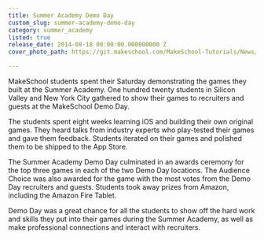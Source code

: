 ```yaml
---
title: Summer Academy Demo Day
custom_slug: summer-academy-demo-day
category: summer_academy
listed: true
release_date: 2014-08-18 00:00:00.000000000 Z
cover_photo_path: https://git.makeschool.com/MakeSchool-Tutorials/News/acfcc568f06e41e0e0c2d6419f5ac4a83fcb98f5//fbe75c43-5644-41ca-863d-d21b19afd1d5/cover_photo.jpeg

---
```

MakeSchool students spent their Saturday demonstrating the games they built at the Summer Academy. One hundred twenty students in Silicon Valley and New York City gathered to show their games to recruiters and guests at the MakeSchool Demo Day.

The students spent eight weeks learning iOS and building their own original games. They heard talks from industry experts who play-tested their games and gave them feedback. Students iterated on their games and polished them to be shipped to the App Store.

The Summer Academy Demo Day culminated in an awards ceremony for the top three games in each of the two Demo Day locations. The Audience Choice was also awarded for the game with the most votes from the Demo Day recruiters and guests. Students took away prizes from Amazon, including the Amazon Fire Tablet.

Demo Day was a great chance for all the students to show off the hard work and skills they put into their games during the Summer Academy, as well as make professional connections and interact with recruiters.
